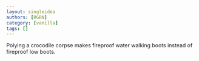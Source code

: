 ```yaml
---
layout: singleidea
authors: [RGRN]
category: [vanilla]
tags: []
---
```

Polying a crocodile corpse makes fireproof water walking boots instead of fireproof low boots.

